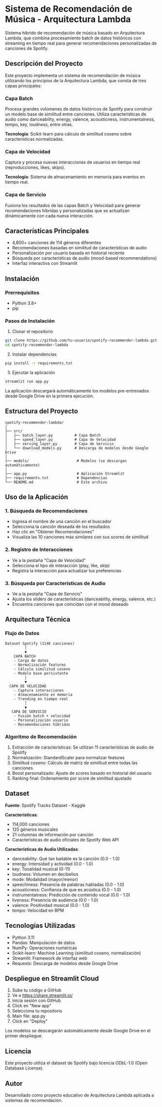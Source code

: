 # Sistema de Recomendación de Música - Arquitectura Lambda

Sistema híbrido de recomendación de música basado en Arquitectura Lambda, que combina procesamiento batch de datos históricos con streaming en tiempo real para generar recomendaciones personalizadas de canciones de Spotify.

## Descripción del Proyecto

Este proyecto implementa un sistema de recomendación de música utilizando los principios de la Arquitectura Lambda, que consta de tres capas principales:

### Capa Batch
Procesa grandes volúmenes de datos históricos de Spotify para construir un modelo base de similitud entre canciones. Utiliza características de audio como danceability, energy, valence, acousticness, instrumentalness, tempo, key, loudness, entre otras.

**Tecnología**: Scikit-learn para cálculo de similitud coseno sobre características normalizadas.

### Capa de Velocidad
Captura y procesa nuevas interacciones de usuarios en tiempo real (reproducciones, likes, skips).

**Tecnología**: Sistema de almacenamiento en memoria para eventos en tiempo real.

### Capa de Servicio
Fusiona los resultados de las capas Batch y Velocidad para generar recomendaciones híbridas y personalizadas que se actualizan dinámicamente con cada nueva interacción.

## Características Principales

- 4,800+ canciones de 114 géneros diferentes
- Recomendaciones basadas en similitud de características de audio
- Personalización por usuario basada en historial reciente
- Búsqueda por características de audio (mood-based recommendations)
- Interfaz interactiva con Streamlit

## Instalación

### Prerrequisitos

- Python 3.8+
- pip

### Pasos de Instalación

1. Clonar el repositorio
```bash
git clone https://github.com/tu-usuario/spotify-recommender-lambda.git
cd spotify-recommender-lambda
```

2. Instalar dependencias
```bash
pip install -r requirements.txt
```

3. Ejecutar la aplicación
```bash
streamlit run app.py
```

La aplicación descargará automáticamente los modelos pre-entrenados desde Google Drive en la primera ejecución.

## Estructura del Proyecto

```
spotify-recommender-lambda/
│
├── src/
│   ├── batch_layer.py          # Capa Batch
│   ├── speed_layer.py          # Capa de Velocidad
│   ├── serving_layer.py        # Capa de Servicio
│   └── download_models.py      # Descarga de modelos desde Google Drive
│
├── models/                      # Modelos (se descargan automáticamente)
│
├── app.py                       # Aplicación Streamlit
├── requirements.txt             # Dependencias
└── README.md                    # Este archivo
```

## Uso de la Aplicación

### 1. Búsqueda de Recomendaciones

- Ingresa el nombre de una canción en el buscador
- Selecciona la canción deseada de los resultados
- Haz clic en "Obtener Recomendaciones"
- Visualiza las 10 canciones más similares con sus scores de similitud

### 2. Registro de Interacciones

- Ve a la pestaña "Capa de Velocidad"
- Selecciona el tipo de interacción (play, like, skip)
- Registra la interacción para actualizar tus preferencias

### 3. Búsqueda por Características de Audio

- Ve a la pestaña "Capa de Servicio"
- Ajusta los sliders de características (danceability, energy, valence, etc.)
- Encuentra canciones que coincidan con el mood deseado

## Arquitectura Técnica

### Flujo de Datos

```
Dataset Spotify (114K canciones)
         │
         ▼
    CAPA BATCH
    - Carga de datos
    - Normalización features
    - Cálculo similitud coseno
    - Modelo base persistente
         │
         ▼
  CAPA DE VELOCIDAD
    - Captura interacciones
    - Almacenamiento en memoria
    - Trending en tiempo real
         │
         ▼
   CAPA DE SERVICIO
    - Fusión batch + velocidad
    - Personalización usuario
    - Recomendaciones híbridas
```

### Algoritmo de Recomendación

1. Extracción de características: Se utilizan 11 características de audio de Spotify
2. Normalización: StandardScaler para normalizar features
3. Similitud coseno: Cálculo de matriz de similitud entre todas las canciones
4. Boost personalizado: Ajuste de scores basado en historial del usuario
5. Ranking final: Ordenamiento por score de similitud ajustado

## Dataset

**Fuente**: Spotify Tracks Dataset - Kaggle

**Características**:
- 114,000 canciones
- 125 géneros musicales
- 21 columnas de información por canción
- Características de audio oficiales de Spotify Web API

**Características de Audio Utilizadas**:
- danceability: Qué tan bailable es la canción (0.0 - 1.0)
- energy: Intensidad y actividad (0.0 - 1.0)
- key: Tonalidad musical (0-11)
- loudness: Volumen en decibelios
- mode: Modalidad (mayor/menor)
- speechiness: Presencia de palabras habladas (0.0 - 1.0)
- acousticness: Confianza de que es acústica (0.0 - 1.0)
- instrumentalness: Predicción de contenido vocal (0.0 - 1.0)
- liveness: Presencia de audiencia (0.0 - 1.0)
- valence: Positividad musical (0.0 - 1.0)
- tempo: Velocidad en BPM

## Tecnologías Utilizadas

- Python 3.11
- Pandas: Manipulación de datos
- NumPy: Operaciones numéricas
- Scikit-learn: Machine Learning (similitud coseno, normalización)
- Streamlit: Framework de interfaz web
- Requests: Descarga de modelos desde Google Drive

## Despliegue en Streamlit Cloud

1. Sube tu código a GitHub
2. Ve a https://share.streamlit.io/
3. Inicia sesión con GitHub
4. Click en "New app"
5. Selecciona tu repositorio
6. Main file: app.py
7. Click en "Deploy"

Los modelos se descargarán automáticamente desde Google Drive en el primer despliegue.

## Licencia

Este proyecto utiliza el dataset de Spotify bajo licencia ODbL-1.0 (Open Database License).

## Autor

Desarrollado como proyecto educativo de Arquitectura Lambda aplicada a sistemas de recomendación.
